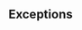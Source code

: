 <div id="title">

## Exceptions
</div>

<div id="body">

<include src="what/container-inParent-asPanel.md" boilerplate />
<include src="how/container-inParent-asPanel.md" boilerplate />
<include src="when/container-inParent-asPanel.md" boilerplate />

</div>
